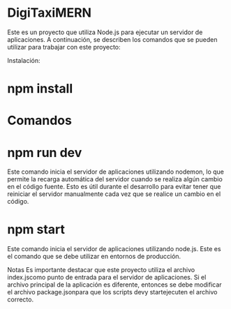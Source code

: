 # DigiTaxiMERN

Este es un proyecto que utiliza Node.js para ejecutar un servidor de aplicaciones. A continuación, se describen los comandos que se pueden utilizar para trabajar con este proyecto:

Instalación:
# npm install

# Comandos
# npm run dev
Este comando inicia el servidor de aplicaciones utilizando nodemon, lo que permite la recarga automática del servidor cuando se realiza algún cambio en el código fuente. Esto es útil durante el desarrollo para evitar tener que reiniciar el servidor manualmente cada vez que se realice un cambio en el código.

# npm start
Este comando inicia el servidor de aplicaciones utilizando node.js. Este es el comando que se debe utilizar en entornos de producción.

Notas
Es importante destacar que este proyecto utiliza el archivo index.jscomo punto de entrada para el servidor de aplicaciones. Si el archivo principal de la aplicación es diferente, entonces se debe modificar el archivo package.jsonpara que los scripts devy startejecuten el archivo correcto.
